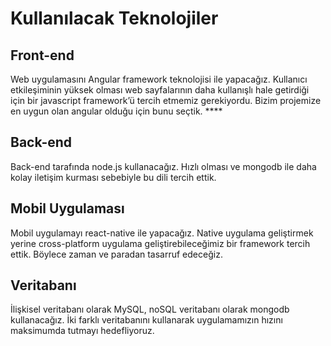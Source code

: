 # Kullanılacak Teknolojiler

## **Front-end**

Web uygulamasını Angular framework teknolojisi ile yapacağız. Kullanıcı etkileşiminin yüksek olması web sayfalarının daha kullanışlı hale getirdiği için bir javascript framework’ü tercih etmemiz gerekiyordu. Bizim projemize en uygun olan angular olduğu için bunu seçtik.  ****

## **Back-end**

Back-end tarafında node.js kullanacağız. Hızlı olması ve mongodb ile daha kolay iletişim kurması sebebiyle bu dili tercih ettik. 

## **Mobil Uygulaması**

Mobil uygulamayı react-native ile yapacağız. Native uygulama geliştirmek yerine cross-platform uygulama geliştirebileceğimiz bir framework tercih ettik. Böylece zaman ve paradan tasarruf edeceğiz.

## **Veritabanı**

İlişkisel veritabanı olarak MySQL, noSQL veritabanı olarak mongodb kullanacağız. İki farklı veritabanını kullanarak uygulamamızın hızını maksimumda tutmayı hedefliyoruz.  


